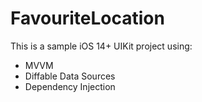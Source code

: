 # FavouriteLocation

This is a sample iOS 14+ UIKit project using:
-  MVVM
-  Diffable Data Sources
-  Dependency Injection
